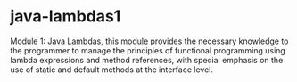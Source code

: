 # java-lambdas1
Module 1: Java Lambdas, this module provides the necessary knowledge to the programmer to manage the principles of functional programming using lambda expressions and method references, with special emphasis on the use of static and default methods at the interface level.

